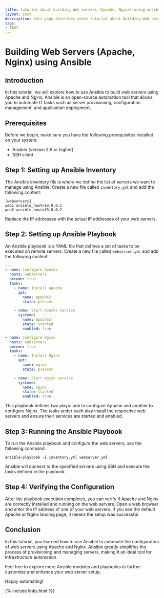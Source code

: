 ```yaml
---
title: tutorial about building Web servers (Apache, Nginx) using ansible
layout: post
description: this page describes about tutorial about building Web servers (Apache, Nginx) using ansible
tags:
- TEST
---
```

# Building Web Servers (Apache, Nginx) using Ansible

## Introduction

In this tutorial, we will explore how to use Ansible to build web servers using Apache and Nginx. Ansible is an open-source automation tool that allows you to automate IT tasks such as server provisioning, configuration management, and application deployment.

## Prerequisites

Before we begin, make sure you have the following prerequisites installed on your system:

- Ansible (version 2.9 or higher)
- SSH client

## Step 1: Setting up Ansible Inventory

The Ansible inventory file is where we define the list of servers we want to manage using Ansible. Create a new file called `inventory.yml` and add the following content:

```
[webservers]
web1 ansible_host=10.0.0.1
web2 ansible_host=10.0.0.2
```

Replace the IP addresses with the actual IP addresses of your web servers.

## Step 2: Setting up Ansible Playbook

An Ansible playbook is a YAML file that defines a set of tasks to be executed on remote servers. Create a new file called `webserver.yml` and add the following content:

```yaml
---
- name: Configure Apache
  hosts: webservers
  become: true
  tasks:
    - name: Install Apache
      apt:
        name: apache2
        state: present

    - name: Start Apache service
      systemd:
        name: apache2
        state: started
        enabled: true

- name: Configure Nginx
  hosts: webservers
  become: true
  tasks:
    - name: Install Nginx
      apt:
        name: nginx
        state: present

    - name: Start Nginx service
      systemd:
        name: nginx
        state: started
        enabled: true
```

This playbook defines two plays: one to configure Apache and another to configure Nginx. The tasks under each play install the respective web servers and ensure their services are started and enabled.

## Step 3: Running the Ansible Playbook

To run the Ansible playbook and configure the web servers, use the following command:

```shell
ansible-playbook -i inventory.yml webserver.yml
```

Ansible will connect to the specified servers using SSH and execute the tasks defined in the playbook.

## Step 4: Verifying the Configuration

After the playbook execution completes, you can verify if Apache and Nginx are correctly installed and running on the web servers. Open a web browser and enter the IP address of one of your web servers. If you see the default Apache or Nginx landing page, it means the setup was successful.

## Conclusion

In this tutorial, you learned how to use Ansible to automate the configuration of web servers using Apache and Nginx. Ansible greatly simplifies the process of provisioning and managing servers, making it an ideal tool for infrastructure automation.

Feel free to explore more Ansible modules and playbooks to further customize and enhance your web server setup.

Happy automating!

{% include links.html %}
